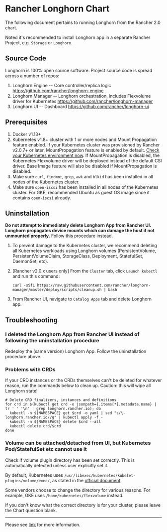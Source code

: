 # Rancher Longhorn Chart

The following document pertains to running Longhorn from the Rancher 2.0 chart.

Noted it's recommended to install Longhorn app in a separate Rancher Project, e.g. `Storage` or `Longhorn`.

## Source Code

Longhorn is 100% open source software. Project source code is spread across a number of repos:

1. Longhorn Engine -- Core controller/replica logic https://github.com/rancher/longhorn-engine
2. Longhorn Manager -- Longhorn orchestration, includes Flexvolume driver for Kubernetes https://github.com/rancher/longhorn-manager
3. Longhorn UI -- Dashboard https://github.com/rancher/longhorn-ui

## Prerequisites

1. Docker v1.13+
2. Kubernetes v1.8+ cluster with 1 or more nodes and Mount Propagation feature enabled. If your Kubernetes cluster was provisioned by Rancher v2.0.7+ or later, MountPropagation feature is enabled by default. [Check your Kubernetes environment now](https://github.com/rancher/longhorn#environment-check-script). If MountPropagation is disabled, the Kubernetes Flexvolume driver will be deployed instead of the default CSI driver. Base Image feature will also be disabled if MountPropagation is disabled.
3. Make sure `curl`, `findmnt`, `grep`, `awk` and `blkid` has been installed in all nodes of the Kubernetes cluster.
4. Make sure `open-iscsi` has been installed in all nodes of the Kubernetes cluster. For GKE, recommended Ubuntu as guest OS image since it contains `open-iscsi` already.

## Uninstallation

**Do not attempt to immediately delete Longhorn App from Rancher UI. Longhorn propagates device mounts which can damage the host if not unmounted properly.** Follow this procedure instead.

1. To prevent damage to the Kubernetes cluster, we recommend deleting all Kubernetes workloads using Longhorn volumes (PersistentVolume, PersistentVolumeClaim, StorageClass, Deployment, StatefulSet, DaemonSet, etc).

2. [Rancher v2.0.x users only] From the `Cluster` tab, click `Launch kubectl` and run this command:
	```
	curl -sSfL https://raw.githubusercontent.com/rancher/longhorn-manager/master/deploy/scripts/cleanup.sh | bash
	```

3. From Rancher UI, navigate to `Catalog Apps` tab and delete Longhorn app.

## Troubleshooting

### I deleted the Longhorn App from Rancher UI instead of following the uninstallation procedure

Redeploy the (same version) Longhorn App. Follow the uninstallation procedure above.

### Problems with CRDs

If your CRD instances or the CRDs themselves can't be deleted for whatever reason, run the commands below to clean up. Caution: this will wipe all Longhorn state!

```
# Delete CRD finalizers, instances and definitions
for crd in $(kubectl get crd -o jsonpath={.items[*].metadata.name} | tr ' ' '\n' | grep longhorn.rancher.io); do
  kubectl -n ${NAMESPACE} get $crd -o yaml | sed "s/\- longhorn.rancher.io//g" | kubectl apply -f -
  kubectl -n ${NAMESPACE} delete $crd --all
  kubectl delete crd/$crd
done
```

### Volume can be attached/detached from UI, but Kubernetes Pod/StatefulSet etc cannot use it

Check if volume plugin directory has been set correctly. This is automatically detected unless user explicitly set it.

By default, Kubernetes uses `/usr/libexec/kubernetes/kubelet-plugins/volume/exec/`, as stated in the [official document](https://github.com/kubernetes/community/blob/master/contributors/devel/flexvolume.md#prerequisites).

Some vendors choose to change the directory for various reasons. For example, GKE uses `/home/kubernetes/flexvolume` instead.

If you don't know what the correct directory is for your cluster, please leave the Chart question blank.

---
Please see [link](https://github.com/rancher/longhorn) for more information.
